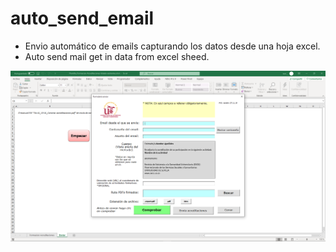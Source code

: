 # auto_send_email
* Envio automático de emails capturando los datos desde una hoja excel.
* Auto send mail get in data from excel sheed.


![front](https://github.com/arv187/auto_send_email/blob/master/Captura.PNG)
